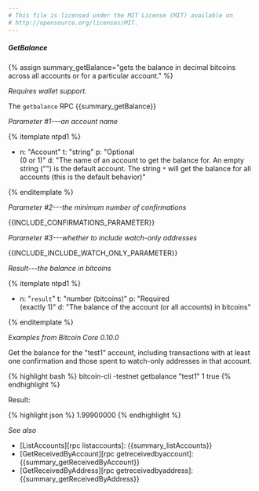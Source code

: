 ```yaml
---
# This file is licensed under the MIT License (MIT) available on
# http://opensource.org/licenses/MIT.
---
```


##### GetBalance

{% assign summary_getBalance="gets the balance in decimal bitcoins across all accounts or for a particular account." %}

*Requires wallet support.*

The `getbalance` RPC {{summary_getBalance}}

*Parameter #1---an account name*

{% itemplate ntpd1 %}
- n: "Account"
  t: "string"
  p: "Optional<br>(0 or 1)"
  d: "The name of an account to get the balance for.  An empty string (\"\") is the default account.  The string `*` will get the balance for all accounts (this is the default behavior)"

{% enditemplate %}

*Parameter #2---the minimum number of confirmations*

{{INCLUDE_CONFIRMATIONS_PARAMETER}}

*Parameter #3---whether to include watch-only addresses*

{{INCLUDE_INCLUDE_WATCH_ONLY_PARAMETER}}

*Result---the balance in bitcoins*

{% itemplate ntpd1 %}
- n: "`result`"
  t: "number (bitcoins)"
  p: "Required<br>(exactly 1)"
  d: "The balance of the account (or all accounts) in bitcoins"

{% enditemplate %}

*Examples from Bitcoin Core 0.10.0*

Get the balance for the "test1" account, including transactions with
at least one confirmation and those spent to watch-only addresses in
that account.

{% highlight bash %}
bitcoin-cli -testnet getbalance "test1" 1 true
{% endhighlight %}

Result:

{% highlight json %}
1.99900000
{% endhighlight %}

*See also*

* [ListAccounts][rpc listaccounts]: {{summary_listAccounts}}
* [GetReceivedByAccount][rpc getreceivedbyaccount]: {{summary_getReceivedByAccount}}
* [GetReceivedByAddress][rpc getreceivedbyaddress]: {{summary_getReceivedByAddress}}

